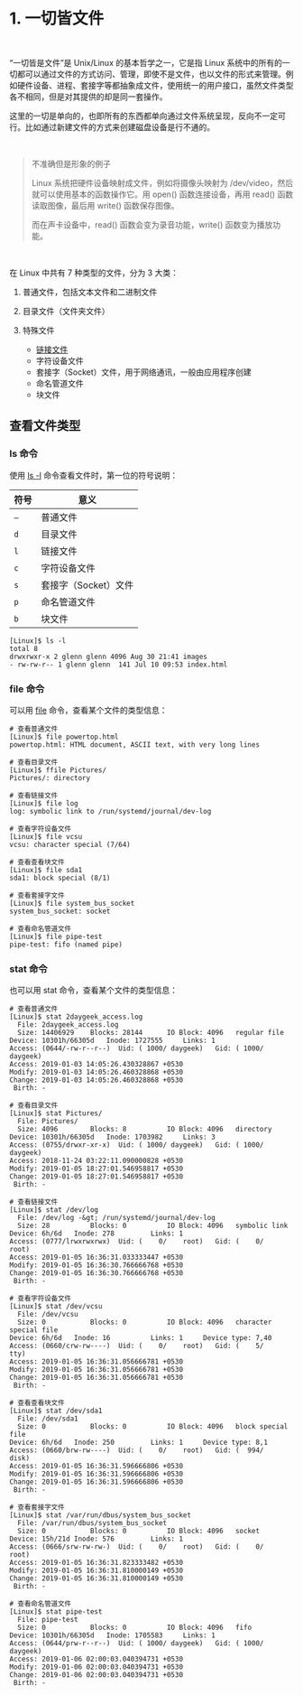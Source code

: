 # 1. 一切皆文件

‍

“一切皆是文件”是 Unix/Linux 的基本哲学之一，它是指 Linux 系统中的所有的一切都可以通过文件的方式访问、管理，即使不是文件，也以文件的形式来管理。例如硬件设备、进程、套接字等都抽象成文件，使用统一的用户接口，虽然文件类型各不相同，但是对其提供的却是同一套操作。

这里的一切是单向的，也即所有的东西都单向通过文件系统呈现，反向不一定可行。比如通过新建文件的方式来创建磁盘设备是行不通的。

‍

> 不准确但是形象的例子
>
> Linux 系统把硬件设备映射成文件，例如将摄像头映射为 /dev/video，然后就可以使用基本的函数操作它。用 open() 函数连接设备，再用 read() 函数读取图像，最后用 write() 函数保存图像。
>
> 而在声卡设备中，read() 函数会变为录音功能，write() 函数变为播放功能。

‍

在 Linux 中共有 7 种类型的文件，分为 3 大类：

1. 普通文件，包括文本文件和二进制文件
2. 目录文件（文件夹文件）
3. 特殊文件

    - [链接文件](https://gnu-linux.readthedocs.io/zh/latest/Chapter03/00_link.html)
    - 字符设备文件
    - 套接字（Socket）文件，用于网络通讯，一般由应用程序创建
    - 命名管道文件
    - 块文件

## 查看文件类型

### ls 命令

使用 [ls -l](https://gnu-linux.readthedocs.io/zh/latest/Chapter01/00_ls.html#cmd-ls) 命令查看文件时，第一位的符号说明：

|符号|意义|
| ------| ----------------------|
|​`–`​|普通文件|
|​`d`​|目录文件|
|​`l`​|链接文件|
|​`c`​|字符设备文件|
|​`s`​|套接字（Socket）文件|
|​`p`​|命名管道文件|
|​`b`​|块文件|

```
[Linux]$ ls -l
total 8
drwxrwxr-x 2 glenn glenn 4096 Aug 30 21:41 images
- rw-rw-r-- 1 glenn glenn  141 Jul 10 09:53 index.html
```

### file 命令

可以用 [file](https://gnu-linux.readthedocs.io/zh/latest/Chapter01/00_file.html#cmd-file) 命令，查看某个文件的类型信息：

```
# 查看普通文件
[Linux]$ file powertop.html
powertop.html: HTML document, ASCII text, with very long lines

# 查看目录文件
[Linux]$ ffile Pictures/
Pictures/: directory

# 查看链接文件
[Linux]$ file log
log: symbolic link to /run/systemd/journal/dev-log

# 查看字符设备文件
[Linux]$ file vcsu
vcsu: character special (7/64)

# 查看查看块文件
[Linux]$ file sda1
sda1: block special (8/1)

# 查看套接字文件
[Linux]$ file system_bus_socket
system_bus_socket: socket

# 查看命名管道文件
[Linux]$ file pipe-test
pipe-test: fifo (named pipe)
```

### stat 命令

也可以用 stat 命令，查看某个文件的类型信息：

```
# 查看普通文件
[Linux]$ stat 2daygeek_access.log
  File: 2daygeek_access.log
  Size: 14406929    Blocks: 28144      IO Block: 4096   regular file
Device: 10301h/66305d   Inode: 1727555     Links: 1
Access: (0644/-rw-r--r--)  Uid: ( 1000/ daygeek)   Gid: ( 1000/ daygeek)
Access: 2019-01-03 14:05:26.430328867 +0530
Modify: 2019-01-03 14:05:26.460328868 +0530
Change: 2019-01-03 14:05:26.460328868 +0530
 Birth: -

# 查看目录文件
[Linux]$ stat Pictures/
  File: Pictures/
  Size: 4096        Blocks: 8          IO Block: 4096   directory
Device: 10301h/66305d   Inode: 1703982     Links: 3
Access: (0755/drwxr-xr-x)  Uid: ( 1000/ daygeek)   Gid: ( 1000/ daygeek)
Access: 2018-11-24 03:22:11.090000828 +0530
Modify: 2019-01-05 18:27:01.546958817 +0530
Change: 2019-01-05 18:27:01.546958817 +0530
 Birth: -

# 查看链接文件
[Linux]$ stat /dev/log
  File: /dev/log -&gt; /run/systemd/journal/dev-log
  Size: 28          Blocks: 0          IO Block: 4096   symbolic link
Device: 6h/6d   Inode: 278         Links: 1
Access: (0777/lrwxrwxrwx)  Uid: (    0/    root)   Gid: (    0/    root)
Access: 2019-01-05 16:36:31.033333447 +0530
Modify: 2019-01-05 16:36:30.766666768 +0530
Change: 2019-01-05 16:36:30.766666768 +0530
 Birth: -

# 查看字符设备文件
[Linux]$ stat /dev/vcsu
  File: /dev/vcsu
  Size: 0           Blocks: 0          IO Block: 4096   character special file
Device: 6h/6d   Inode: 16          Links: 1     Device type: 7,40
Access: (0660/crw-rw----)  Uid: (    0/    root)   Gid: (    5/     tty)
Access: 2019-01-05 16:36:31.056666781 +0530
Modify: 2019-01-05 16:36:31.056666781 +0530
Change: 2019-01-05 16:36:31.056666781 +0530
 Birth: -

# 查看查看块文件
[Linux]$ stat /dev/sda1
  File: /dev/sda1
  Size: 0           Blocks: 0          IO Block: 4096   block special file
Device: 6h/6d   Inode: 250         Links: 1     Device type: 8,1
Access: (0660/brw-rw----)  Uid: (    0/    root)   Gid: (  994/    disk)
Access: 2019-01-05 16:36:31.596666806 +0530
Modify: 2019-01-05 16:36:31.596666806 +0530
Change: 2019-01-05 16:36:31.596666806 +0530
 Birth: -

# 查看套接字文件
[Linux]$ stat /var/run/dbus/system_bus_socket
  File: /var/run/dbus/system_bus_socket
  Size: 0           Blocks: 0          IO Block: 4096   socket
Device: 15h/21d Inode: 576         Links: 1
Access: (0666/srw-rw-rw-)  Uid: (    0/    root)   Gid: (    0/    root)
Access: 2019-01-05 16:36:31.823333482 +0530
Modify: 2019-01-05 16:36:31.810000149 +0530
Change: 2019-01-05 16:36:31.810000149 +0530
 Birth: -

# 查看命名管道文件
[Linux]$ stat pipe-test
  File: pipe-test
  Size: 0           Blocks: 0          IO Block: 4096   fifo
Device: 10301h/66305d   Inode: 1705583     Links: 1
Access: (0644/prw-r--r--)  Uid: ( 1000/ daygeek)   Gid: ( 1000/ daygeek)
Access: 2019-01-06 02:00:03.040394731 +0530
Modify: 2019-01-06 02:00:03.040394731 +0530
Change: 2019-01-06 02:00:03.040394731 +0530
 Birth: -
```
